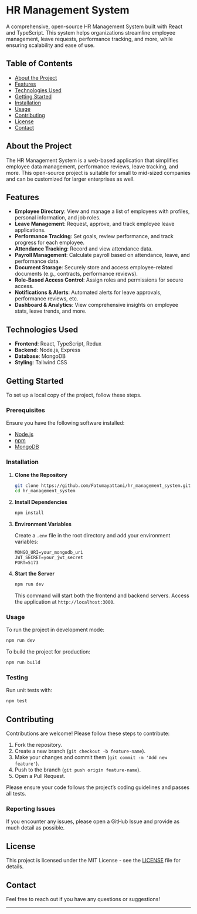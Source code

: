 # HR Management System

A comprehensive, open-source HR Management System built with React and TypeScript. This system helps organizations streamline employee management, leave requests, performance tracking, and more, while ensuring scalability and ease of use.

## Table of Contents

- [About the Project](#about-the-project)
- [Features](#features)
- [Technologies Used](#technologies-used)
- [Getting Started](#getting-started)
- [Installation](#installation)
- [Usage](#usage)
- [Contributing](#contributing)
- [License](#license)
- [Contact](#contact)

## About the Project

The HR Management System is a web-based application that simplifies employee data management, performance reviews, leave tracking, and more. This open-source project is suitable for small to mid-sized companies and can be customized for larger enterprises as well.

## Features

- **Employee Directory**: View and manage a list of employees with profiles, personal information, and job roles.
- **Leave Management**: Request, approve, and track employee leave applications.
- **Performance Tracking**: Set goals, review performance, and track progress for each employee.
- **Attendance Tracking**: Record and view attendance data.
- **Payroll Management**: Calculate payroll based on attendance, leave, and performance data.
- **Document Storage**: Securely store and access employee-related documents (e.g., contracts, performance reviews).
- **Role-Based Access Control**: Assign roles and permissions for secure access.
- **Notifications & Alerts**: Automated alerts for leave approvals, performance reviews, etc.
- **Dashboard & Analytics**: View comprehensive insights on employee stats, leave trends, and more.

## Technologies Used

- **Frontend**: React, TypeScript, Redux
- **Backend**: Node.js, Express
- **Database**: MongoDB
- **Styling**: Tailwind CSS

## Getting Started

To set up a local copy of the project, follow these steps.

### Prerequisites

Ensure you have the following software installed:

- [Node.js](https://nodejs.org/)
- [npm](https://www.npmjs.com/)
- [MongoDB](https://www.mongodb.com/)

### Installation

1. **Clone the Repository**

   ```bash
   git clone https://github.com/Fatumayattani/hr_management_system.git
   cd hr_management_system
   ```

2. **Install Dependencies**

   ```bash
   npm install
   ```

3. **Environment Variables**

   Create a `.env` file in the root directory and add your environment variables:

   ```plaintext
   MONGO_URI=your_mongodb_uri
   JWT_SECRET=your_jwt_secret
   PORT=5173
   ```

4. **Start the Server**

   ```bash
   npm run dev
   ```

   This command will start both the frontend and backend servers. Access the application at `http://localhost:3000`.

### Usage

To run the project in development mode:

```bash
npm run dev
```

To build the project for production:

```bash
npm run build
```

### Testing

Run unit tests with:

```bash
npm test
```

## Contributing

Contributions are welcome! Please follow these steps to contribute:

1. Fork the repository.
2. Create a new branch (`git checkout -b feature-name`).
3. Make your changes and commit them (`git commit -m 'Add new feature'`).
4. Push to the branch (`git push origin feature-name`).
5. Open a Pull Request.

Please ensure your code follows the project’s coding guidelines and passes all tests.

### Reporting Issues

If you encounter any issues, please open a GitHub Issue and provide as much detail as possible.

## License

This project is licensed under the MIT License - see the [LICENSE](LICENSE) file for details.

## Contact
Feel free to reach out if you have any questions or suggestions!

---
